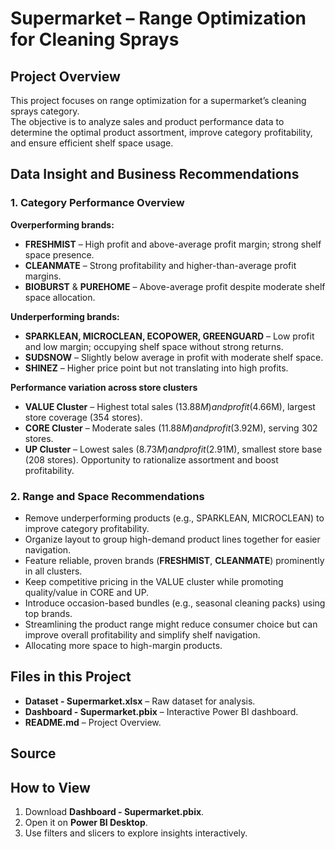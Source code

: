 # Supermarket – Range Optimization for Cleaning Sprays

## Project Overview
This project focuses on range optimization for a supermarket’s cleaning sprays category.  
The objective is to analyze sales and product performance data to determine the optimal product assortment, improve category profitability, and ensure efficient shelf space usage.

## Data Insight and Business Recommendations

### 1. Category Performance Overview

**Overperforming brands:**
- **FRESHMIST** – High profit and above-average profit margin; strong shelf space presence.
- **CLEANMATE** – Strong profitability and higher-than-average profit margins.
- **BIOBURST** & **PUREHOME** – Above-average profit despite moderate shelf space allocation.

**Underperforming brands:**
- **SPARKLEAN, MICROCLEAN, ECOPOWER, GREENGUARD** – Low profit and low margin; occupying shelf space without strong returns.
- **SUDSNOW** – Slightly below average in profit with moderate shelf space.
- **SHINEZ** – Higher price point but not translating into high profits.

**Performance variation across store clusters**
- **VALUE Cluster** – Highest total sales ($13.88M) and profit ($4.66M), largest store coverage (354 stores).
- **CORE Cluster** – Moderate sales ($11.88M) and profit ($3.92M), serving 302 stores.
- **UP Cluster** – Lowest sales ($8.73M) and profit ($2.91M), smallest store base (208 stores). Opportunity to rationalize assortment and boost profitability.

### 2. Range and Space Recommendations

- Remove underperforming products (e.g., SPARKLEAN, MICROCLEAN) to improve category profitability.
- Organize layout to group high-demand product lines together for easier navigation.
- Feature reliable, proven brands (**FRESHMIST**, **CLEANMATE**) prominently in all clusters.
- Keep competitive pricing in the VALUE cluster while promoting quality/value in CORE and UP.
- Introduce occasion-based bundles (e.g., seasonal cleaning packs) using top brands.
- Streamlining the product range might reduce consumer choice but can improve overall profitability and simplify shelf navigation.
- Allocating more space to high-margin products.

## Files in this Project
- **Dataset - Supermarket.xlsx** – Raw dataset for analysis.
- **Dashboard - Supermarket.pbix** – Interactive Power BI dashboard.
- **README.md** – Project Overview.

## Source

## How to View
1. Download **Dashboard - Supermarket.pbix**.
2. Open it on **Power BI Desktop**.
3. Use filters and slicers to explore insights interactively.


